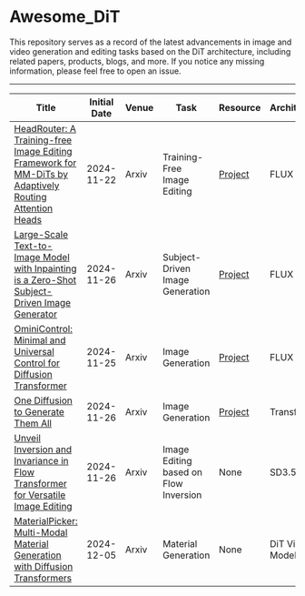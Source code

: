 # Awesome_DiT
This repository serves as a record of the latest advancements in image and video generation and editing tasks based on the DiT architecture, including related papers, products, blogs, and more. If you notice any missing information, please feel free to open an issue.

---

| Title | Initial Date | Venue | Task | Resource | Architecture |
| --- | --- | --- | --- | --- | --- |
| [HeadRouter: A Training-free Image Editing Framework for MM-DiTs by Adaptively Routing Attention Heads](http://arxiv.org/abs/2411.15034) | 2024-11-22 | Arxiv | Training-Free Image Editing | [Project](https://yuci-gpt.github.io/headrouter/) | FLUX |
| [Large-Scale Text-to-Image Model with Inpainting is a Zero-Shot Subject-Driven Image Generator](http://arxiv.org/abs/2411.15466) | 2024-11-26 | Arxiv | Subject-Driven Image Generation | [Project](https://diptychprompting.github.io/) | FLUX |
| [OminiControl: Minimal and Universal Control for Diffusion Transformer](http://arxiv.org/abs/2411.15098) | 2024-11-25 | Arxiv | Image Generation | [Project](https://github.com/Yuanshi9815/OminiControl) | FLUX |
| [One Diffusion to Generate Them All](http://arxiv.org/abs/2411.16318) | 2024-11-26 | Arxiv | Image Generation | [Project](https://github.com/lehduong/OneDiffusion) | Transfusion |
| [Unveil Inversion and Invariance in Flow Transformer for Versatile Image Editing](http://arxiv.org/abs/2411.15843) | 2024-11-26 | Arxiv | Image Editing based on Flow Inversion | None | SD3.5 |
| [MaterialPicker: Multi-Modal Material Generation with Diffusion Transformers](https://arxiv.org/pdf/2412.03225) | 2024-12-05 | Arxiv | Material Generation | None | DiT Video Model |







